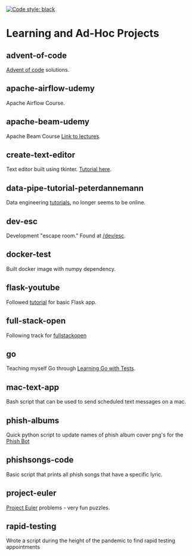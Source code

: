 [![Code style: black](https://img.shields.io/badge/code%20style-black-000000.svg)](https://github.com/psf/black)

# Learning and Ad-Hoc Projects

## advent-of-code
[Advent of code](https://adventofcode.com/) solutions.

## apache-airflow-udemy  
Apache Airflow Course.

## apache-beam-udemy  
Apache Beam Course [Link to lectures](http://datastack.tv/apache-beam-course.html).

## create-text-editor  
Text editor built using tkinter. [Tutorial here](https://www.youtube.com/watch?v=xqDonHEYPgA&ab_channel=ZachKing).

## data-pipe-tutorial-peterdannemann  
Data engineering [tutorials](https://peterdannemann.com/), no longer seems to be online.

## dev-esc
Development "escape room." Found at [/dev/esc](https://www.dev-esc.com/).

## docker-test  
Built docker image with numpy dependency.

## flask-youtube
Followed [tutorial](https://www.youtube.com/watch?v=Z1RJmh_OqeA) for basic Flask app. 

## full-stack-open  
Following track for [fullstackopen](https://fullstackopen.com/en/)

## go  
Teaching myself Go through [Learning Go with Tests](https://quii.gitbook.io/learn-go-with-tests/).

## mac-text-app
Bash script that can be used to send scheduled text messages on a mac.  

## phish-albums  
Quick python script to update names of phish album cover png's for the [Phish Bot](https://github.com/shapiroj18/phish-bot)

## phishsongs-code
Basic script that prints all phish songs that have a specific lyric.

## project-euler
[Project Euler](https://projecteuler.net/) problems - very fun puzzles.

## rapid-testing  
Wrote a script during the height of the pandemic to find rapid testing appointments